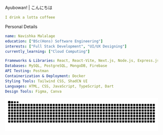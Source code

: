 <p>Ayubowan! | こんにちは</p>

```yaml
I drink a lotta coffeee
```
<p>Personal Details</p>

```yaml
name: Navishka Malalage
education: ["BSc(Hons) Software Engineering"]
interests: ["Full Stack Development", "UI/UX Designing"]
currently_learning: ["Cloud Computing"]  
```
```yaml
Frameworks & Libraries: React, React-Vite, Next.js, Node.js, Express.js  
Databases: MySQL, PostgreSQL, MongoDB, Firebase  
API Testing: Postman  
Containerization & Deployment: Docker
Styling Tools: Tailwind CSS, ShadCN UI
Languages: HTML, CSS, JavaScript, TypeScript, Dart
Design Tools: Figma, Canva  
```
![GitHub Snake Game](https://github.com/Navishh/Navishh/raw/output/github-snake.svg)

 














